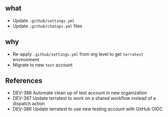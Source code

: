 ## what
- Update `.github/settings.yml` 
- Update `.github/chatops.yml` files

## why
- Re-apply `.github/settings.yml` from org level to get `terratest` environment
- Migrate to new `test` account

## References
* DEV-388 Automate clean up of test account in new organization
* DEV-387 Update terratest to work on a shared workflow instead of a dispatch action
* DEV-386 Update terratest to use new testing account with GitHub OIDC

